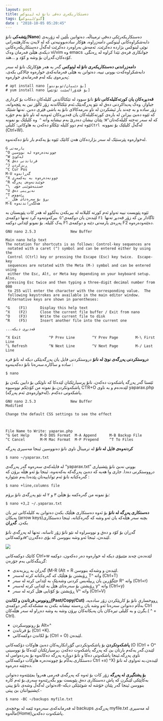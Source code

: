 ```yaml
---
layout: post
title: دەستکاریکەری دەقی نانۆ لە لینوکس
tags: [گنو/لینوکس]
date : "2018-10-05 05:20:45"
---
```


**پێشەکی**
نانۆ(**Nano**) دەستکاریکەرێکی دەقی ترمیناڵە، دەتوانین بڵێین لە زۆربەی دابەشکراوەکانی لینوکس دامەزراوە، هۆکار سادەبوونیەتی کە لە لایەن بەکارهێنەرانی نوێی لینوکس بژاردە دەکرێت. ئەمەش بەراوەرد دەکرێت لەگەڵ دەستکاریکەرەکانی دیکەی هێڵێ فەرمان وەک vi/vim وە emacs .جوانکاری فرەی تێدا کراوە لە ڕەنگی کۆدەکان،گەڕان بۆ وشە و کۆد و …هتد.

**دامەزراندنی دەستکاریکەری نانۆ لە لینوکس**
گەر بە هەر هۆکارێک نانۆ لە سەر دابەشکراوەکەت بوونی نییە، دەتوانن بە هێڵی فەرمانەکەی خوارەوە چالاکی بکەی، پەیرەوی بکە لەم فەرمانەی خوارەوە:

```shell
# apt install nano [بۆ دێبیان/ئوبونتو]
# yum install nano [بۆ فێدۆرا/سێنت ئۆئێس]
```

**قەدبڕەکان یان کورتەکلیلەکانی نانۆ**
نانۆ سوود لە تێکئاڵاندنی کلیلەکان دەکات بۆ کرداری جیاواز، وەک پەیداکردنی دەق لە نێو پەڕگەیێک.ئەم تێکئاڵاندنە زۆر ئاڵۆز نین بە پێچەوانە، زۆر سادە و بە چەند بار ئیشکردن لە ناو نەرمەکالای نانۆ بە باشی فێری دەبن.
تەنها شتێک کە ئێوە دەبێ بیزانن لە بارەی کورتەکلیلەکان یان قەدبڕەکان ئەوەیە لە ناو نانۆ بەم جۆرە پێتان نیشان دەدرێ بەم نیشانە واتە `^ `وە کلیلێک بو نمونە :` W^ `کە لە سەر تەختە کلیلەکەتان ئێوە ئەم دوو کلیلە تێکڵاو دەکەن بە هاوکاتی: کلیلی`Ctrl `لەگەڵ کلیلێک بۆ نموونە (Ctrl+W).

لەخوارەوە پێرستێک لە سەر بژاردەکان هەن کاتێک ئێوە بۆ یەکەم بار نانۆ دەکەنەوە.

```shell
G یارمەتی
^O چوونەدەرەوە لە نووسین
^W لەکوێ
^K قرتاندنی دەق
^J ڕیزکردن
^C Cur Pos
M-U گەڕانەوە
^X چوونەدەرەوە بە یەکسەری
^R خوێندنەوەی پەڕگە
^\  خستنه‌شوێنی خۆی
^U نەبڕینی دەق
^T ڕێنووس
^_ بڕۆ بۆ سەرەتای هێڵ
M-E هەڵگەڕاندنەوە
```

ئێوە پێویست نییە تەواو ئەم کورتە کلیلانە لە بیربکەن بەڵکوو لە هەر کات پێویستان بە بیرکەوتنەوە کرد تەنها دوکمەی` G^`لێبدەن یان دوکمەی `F1 `ئاگادار بن کە زۆر قەدبڕ تەنها یەک کلیلە.
بۆ نمونو لێدانی دوکمە F1 پەڕەی یارمەتی دێنە و دوکمەی F2 دەێتەودەرەوە.

```shell
GNU nano 2.5.3                New Buffer                                        

Main nano help text
The notation for shortcuts is as follows: Control-key sequences are
 notated with a caret (^) symbol and can be entered either by using the
 Control (Ctrl) key or pressing the Escape (Esc) key twice.  Escape-key
 sequences are notated with the Meta (M-) symbol and can be entered using
 either the Esc, Alt, or Meta key depending on your keyboard setup.  Also,
 pressing Esc twice and then typing a three-digit decimal number from 000
 to 255 will enter the character with the corresponding value.  The
 following keystrokes are available in the main editor window.
 Alternative keys are shown in parentheses:

^G    (F1)      Display this help text
^X    (F2)      Close the current file buffer / Exit from nano
^O    (F3)      Write the current file to disk
^R    (F5)      Insert another file into the current one

...قەدبڕی دیکە 

^X Exit             ^P Prev Line        ^Y Prev Page        M-\ First Line
^L Refresh          ^N Next Line        ^V Next Page        M-/ Last Line
```

**دروستکردنی پەڕگەی نوێ لە نانۆ**
دروستکردنی فایل یان پەڕگەیێکی دیکە لە نانۆ فرە سادە و ساکارە.سەرەتا نانۆ دەکەینەوە :

```shell
$ nano
```

ئێستا گەر پەڕگە پاشکەوت دەکەن، نانۆ پرسیارێکتان لێدەکا کە ناوێکی بۆ دابین بکەن بۆ پاشکەوتکردن.بۆ نمونە من کۆدێکم نووسیوە CTR+O لێدەدەم و بە ناوی yaparax.php (لەخوارەوەی ئەم پەڕگە)، پاشکەوتی دەکەم.

```shell
GNU nano 2.5.3                New Buffer                              Modified  

Change the default CSS settings to see the effect



File Name to Write: yaparax.php                                                   
^G Get Help     M-D DOS Format  M-A Append      M-B Backup File
^C Cancel       M-M Mac Format  M-P Prepend     ^T To Files
```

**کردنەوەی فایل لە نانۆ**
لە ترمیناڵ ناوی نانۆ دەنووسین ئینجا مەسیری پەڕگە

```shell
$ nano ~/yaparax.txt
```

لە فایلەکەی سەرەوە گەر پەڕگەی “yaparax.txt” بوونی نەبێ نانۆ پێشنیاری درووستکرنی دەدا.
جاری وا هەیە کە دەبێ پەڕگەکە بەکەنەوە، ئینجا بۆ ئەو هێڵە برۆن کە گەرەکتانە نانۆ ئەم تواناییەتان پێدەدا.بەم شێوازە :

```shell
$ nano +line,columns file
```

بۆ نمونە من گەرەکمە بۆ هێڵێ ۳ و ۲ لە نێو پەڕگەی نانۆ برۆم:

```shell
$ nano +3,2 ~/.yaparax.txt
```

**دەستکاری پەڕگە لە نانۆ**
بۆ ئەوە دەستکاری هێڵێک بکەن دەتوانن بە کلیلەکانی تیر یان پەیکان (arrow keys)بچنە سەر هێڵەکە یان ئەو وشە کە گەرەکتانە، ئینجا دەستکاری بکەن.
**گەڕان** 

گەڕان بۆ کۆد و دەق و نووسراوە لە نێو نانۆ زۆر ئاسانە، تەنها لە پەڕگەی نانۆ دوکمەکانی` W^ `لێبدەن، ئینجا ئەو وشە بنووسن کە بۆی دەگەڕن.

![](/gnulinux/images/00003.png)

کاتێک دوکمەکانی Ctrl+w لێدەدەن چەند مێنیۆی دیکە لە خوارەوە دەر دەکەون، دوکمە گرینگەکانی بەم جۆرەن:

- گەڕان بە ڕیزبەندی (M-R (Alt + R لێبدەن و وشەکە بنووسن.
- ڕۆیشتن بۆ هێڵێک کە گەرەکتانە کرتە لەسەر T^ واتە (Ctrl+T)
- جێگۆڕین یان ڕیپڵەیس کردنی وشەیێک بە لێدانی کرتە لە سەر R^ واتە (Ctrl+r)
- ڕۆیشتن بۆ سەرەتای هێڵ بە لێدانی کرتە لەسەر y^ واتە (Ctrl+y)
- ڕۆیشتن بۆ کۆتایی هێڵ کرتە لە سەر V^ واتە (Ctrl+V)

**ڕونووس،قرتاندن و لکاندن(Past/Copy/Cut)**
ڕووخساری نانۆ بۆ کارپێکردن زۆر سادەیە، بەڵام دەتوانن سەرەتا ئەو وشە یان ڕەستە نیشانە بکەن بە مشکەکە.گەر دوکمەی Ctrl بگرن و بە کلیلی تیرەکان یان پەیکانەکان بڕۆن وشە بە وشە دەڕاو لە سەر هێڵەکان.( ^ + Ctrl).

 

- بۆ رونووسکردن Alt+^
- بۆ قرتاندن (Ctrl +K).
- بۆ لکاندن دوکمەکانی (Ctrl + O) لێبدەن.

 

**پاشکەوتکردن**
بۆ پاشکەوتکردنی گۆڕانکاریەکان دەبێ هاوکات دۆکمەکانی (O (Ctrl + O^ لێبدن.گەر یەکەم بارتان بێ کە پەڕگە پاشکەوت دەکەن ،پرسیارێکتان لێدەکا بۆ نووسینی ناوی پەڕگە.ئینجا پاشکەوتی دەکا و نانۆ دوبارە پەڕگە دەکاتەوە بۆ بەردەوامی لە دەستکاری.بەڵآم بۆ چوونەدەرە هاوکات دوکمەکانی Ctrl +x) ^X) لێبدەن،بە تەواوی لە نانۆ دەچێتە دەرەوە.

**بۆ پشتگیری لە پەڕگە**
زۆر کات بۆ ئەوە کە پەڕگەی فەرمی هەروا بمێنێتەوە دەتوانن بەکاپێکی لێبگرن کە پاش دەستکاری دەق پێویست بوو بگەڕێنەوە سەری.بۆ ئەم کارە دەتوانن لەگەڵ وشەی نانۆ پیتی` B- `بنووسن ئینجا گەر پێتان خۆشە لە شوێنێکی دیکە پشتیوانتان بێ پیتی`C-`

```shell
$ nano -BC ~/backups myfile.txt
```

لە فەرمانەکەی سەرەوە ئێمە لە بوخچەی backups پەڕگەی myfile.txt لە مەسیری ماڵەوە(Home)پاشکەوت دەکەین.